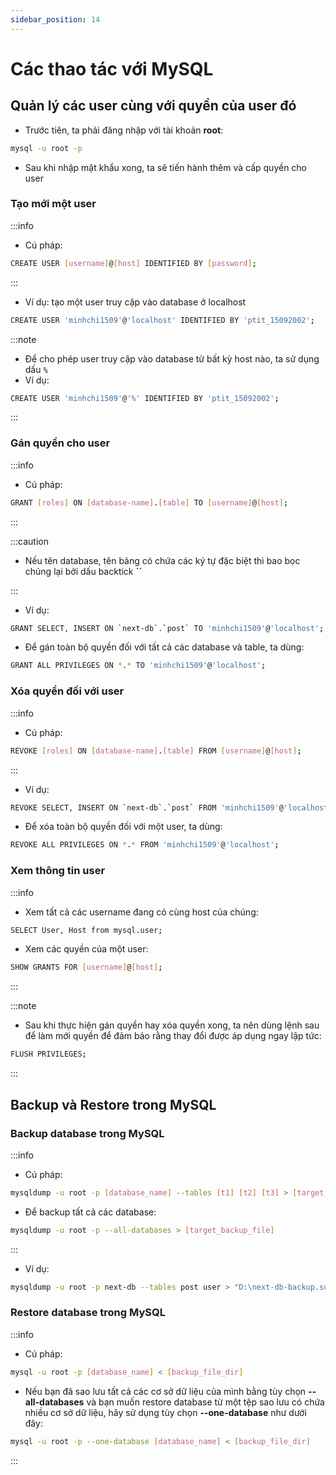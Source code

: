 ```yaml
---
sidebar_position: 14
---
```


# Các thao tác với MySQL

## Quản lý các user cùng với quyền của user đó

- Trước tiên, ta phải đăng nhập với tài khoản **root**:

```bash
mysql -u root -p
```

- Sau khi nhập mật khẩu xong, ta sẽ tiến hành thêm và cấp quyền cho user

### Tạo mới một user

:::info

- Cú pháp:

```bash
CREATE USER [username]@[host] IDENTIFIED BY [password];
```

:::

- Ví dụ: tạo một user truy cập vào database ở localhost

```bash
CREATE USER 'minhchi1509'@'localhost' IDENTIFIED BY 'ptit_15092002';
```

:::note

- Để cho phép user truy cập vào database từ bất kỳ host nào, ta sử dụng dấu `%`
- Ví dụ:

```bash
CREATE USER 'minhchi1509'@'%' IDENTIFIED BY 'ptit_15092002';
```

:::

### Gán quyền cho user

:::info

- Cú pháp:

```bash
GRANT [roles] ON [database-name].[table] TO [username]@[host];
```

:::

:::caution

- Nếu tên database, tên bảng có chứa các ký tự đặc biệt thì bao bọc chúng lại bởi dấu backtick **``**

:::

- Ví dụ:

```bash
GRANT SELECT, INSERT ON `next-db`.`post` TO 'minhchi1509'@'localhost';
```

- Để gán toàn bộ quyền đối với tất cả các database và table, ta dùng:

```bash
GRANT ALL PRIVILEGES ON *.* TO 'minhchi1509'@'localhost';
```

### Xóa quyền đối với user

:::info

- Cú pháp:

```bash
REVOKE [roles] ON [database-name].[table] FROM [username]@[host];
```

:::

- Ví dụ:

```bash
REVOKE SELECT, INSERT ON `next-db`.`post` FROM 'minhchi1509'@'localhost';
```

- Để xóa toàn bộ quyền đối với một user, ta dùng:

```bash
REVOKE ALL PRIVILEGES ON *.* FROM 'minhchi1509'@'localhost';
```

### Xem thông tin user

:::info

- Xem tất cả các username đang có cùng host của chúng:

```bash
SELECT User, Host from mysql.user;
```

- Xem các quyền của một user:

```bash
SHOW GRANTS FOR [username]@[host];
```

:::

:::note

- Sau khi thực hiện gán quyền hay xóa quyền xong, ta nên dùng lệnh sau để làm mới quyền để đảm bảo rằng thay đổi được áp dụng ngay lập tức:

```bash
FLUSH PRIVILEGES;
```

:::

## Backup và Restore trong MySQL

### Backup database trong MySQL

:::info

- Cú pháp:

```bash
mysqldump -u root -p [database_name] --tables [t1] [t2] [t3] > [target_backup_file]
```

- Để backup tất cả các database:

```bash
mysqldump -u root -p --all-databases > [target_backup_file]
```

:::

- Ví dụ:

```bash
mysqldump -u root -p next-db --tables post user > "D:\next-db-backup.sql"
```

### Restore database trong MySQL

:::info

- Cú pháp:

```bash
mysql -u root -p [database_name] < [backup_file_dir]
```

- Nếu bạn đã sao lưu tất cả các cơ sở dữ liệu của mình bằng tùy chọn **--all-databases** và bạn muốn restore database từ một tệp sao lưu có chứa nhiều cơ sở dữ liệu, hãy sử dụng tùy chọn **--one-database** như dưới đây:

```bash
mysql -u root -p --one-database [database_name] < [backup_file_dir]
```

:::
